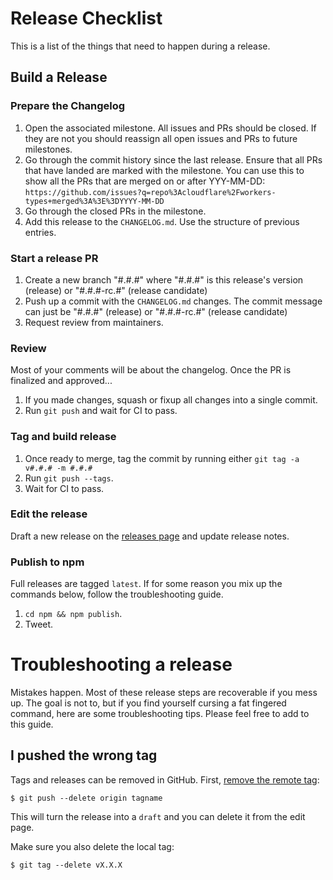 # Release Checklist

This is a list of the things that need to happen during a release.

## Build a Release

### Prepare the Changelog

1. Open the associated milestone. All issues and PRs should be closed. If
   they are not you should reassign all open issues and PRs to future
   milestones.
1. Go through the commit history since the last release. Ensure that all PRs
   that have landed are marked with the milestone. You can use this to
   show all the PRs that are merged on or after YYY-MM-DD:
   `https://github.com/issues?q=repo%3Acloudflare%2Fworkers-types+merged%3A%3E%3DYYYY-MM-DD`
1. Go through the closed PRs in the milestone.
1. Add this release to the `CHANGELOG.md`. Use the structure of previous
   entries.

### Start a release PR

1. Create a new branch "#.#.#" where "#.#.#" is this release's version (release) or "#.#.#-rc.#" (release candidate)
1. Push up a commit with the `CHANGELOG.md` changes. The commit message can just be "#.#.#" (release) or "#.#.#-rc.#" (release candidate)
1. Request review from maintainers.

### Review

Most of your comments will be about the changelog. Once the PR is finalized and approved...

1. If you made changes, squash or fixup all changes into a single commit.
1. Run `git push` and wait for CI to pass.

### Tag and build release

1. Once ready to merge, tag the commit by running either `git tag -a v#.#.# -m #.#.#`
1. Run `git push --tags`.
1. Wait for CI to pass.

### Edit the release

Draft a new release on the [releases page](https://github.com/cloudflare/workers-types/releases) and update release notes.

### Publish to npm

Full releases are tagged `latest`. If for some reason you mix up the commands below, follow the troubleshooting guide.

1. `cd npm && npm publish`.
1. Tweet.

# Troubleshooting a release

Mistakes happen. Most of these release steps are recoverable if you mess up. The goal is not to, but if you find yourself cursing a fat fingered command, here are some troubleshooting tips. Please feel free to add to this guide.

## I pushed the wrong tag

Tags and releases can be removed in GitHub. First, [remove the remote tag](https://stackoverflow.com/questions/5480258/how-to-delete-a-remote-tag):

```console
$ git push --delete origin tagname
```

This will turn the release into a `draft` and you can delete it from the edit page.

Make sure you also delete the local tag:

```console
$ git tag --delete vX.X.X
```